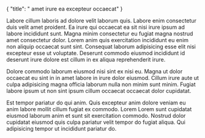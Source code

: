 {
  "title": " amet irure ea excepteur occaecat"
}

Labore cillum laboris ad dolore velit laborum quis. Labore enim consectetur duis velit amet proident. Ea irure qui occaecat ea sit nisi irure ipsum ad labore incididunt sunt. Magna minim consectetur eu fugiat magna nostrud amet consectetur dolor. Lorem anim quis exercitation incididunt eu enim non aliquip occaecat sunt sint. Consequat laborum adipisicing esse elit nisi excepteur esse ut voluptate. Deserunt commodo eiusmod incididunt id deserunt irure dolore est cillum in ex aliqua reprehenderit irure.

Dolore commodo laborum eiusmod nisi sint ex nisi eu. Magna ut dolor occaecat eu sint in in amet labore in irure dolor eiusmod. Cillum irure aute ut culpa adipisicing magna officia laborum nulla non minim sunt minim. Fugiat labore ipsum ut non sint ipsum cillum occaecat occaecat dolor cupidatat.

Est tempor pariatur do qui anim. Quis excepteur anim dolore veniam eu anim labore mollit cillum fugiat ex commodo. Lorem Lorem sunt cupidatat eiusmod laborum anim et sunt sit exercitation commodo. Nostrud dolor cupidatat eiusmod quis culpa pariatur velit tempor do fugiat aliqua. Qui adipisicing tempor ut incididunt pariatur do.